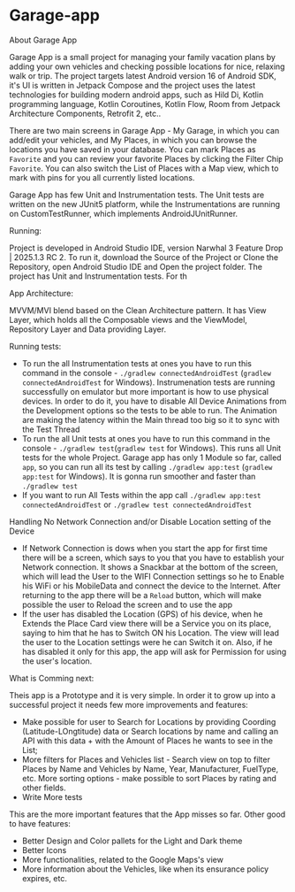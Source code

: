 # Garage-app

About Garage App

Garage App is a small project for managing your family vacation plans by adding your own vehicles and checking possible locations for nice, relaxing walk or trip.
The project targets latest Android version 16 of Android SDK, it's UI is written in Jetpack Compose and the project uses the latest technologies for building modern android apps, 
such as Hild Di, Kotlin programming language, Kotlin Coroutines, Kotlin Flow, Room from Jetpack Architecture Components, Retrofit 2, etc..

There are two main screens in Garage App - My Garage, in which you can add/edit your vehicles, and My Places, in which you can browse the locations you have saved in your database.
You can mark Places as `Favorite` and you can review your favorite Places by clicking the Filter Chip `Favorite`. You can also switch the List of Places with a Map view, which to mark with pins for you all currently listed locations.

Garage App has few Unit and Instrumentation tests. The Unit tests are written on the new JUnit5 platform, while the Instrumentations are running on CustomTestRunner, which implements
AndroidJUnitRunner.

Running:

Project is developed in Android Studio IDE, version Narwhal 3 Feature Drop | 2025.1.3 RC 2. 
To run it, download the Source of the Project or Clone the Repository, open Android Studio IDE and Open the project folder.
The project has Unit and Instrumentation tests. For th

App Architecture:

MVVM/MVI blend based on the Clean Architecture pattern. It has View Layer, which holds all the Composable views and the ViewModel, Repository Layer and Data providing Layer.
  
Running tests:

- To run the all Instrumentation tests at ones you have to run this command in the console -  `./gradlew connectedAndroidTest` (`gradlew connectedAndroidTest` for Windows). Instrumenation tests are running successfully on emulator but more important is how to use physical devices. In order to do it, you have to disable All Device Animations from the Development options so the tests to be able to run. The Animation are making the latency within the Main thread too big so it to sync with the Test Thread
- To run the all Unit tests at ones you have to run this command in the console - `./gradlew test`(`gradlew test` for Windows). This runs all Unit tests for the whole Project. Garage app has only 1 Module so far, called `app`, so you can run all its test by calling `./gradlew app:test` (`gradlew app:test` for Windows). It is gonna run smoother and faster than `./gradlew test`
- If you want to run All Tests within the app call `./gradlew app:test connectedAndroidTest` or `./gradlew test connectedAndroidTest`

Handling No Network Connection and/or Disable Location setting of the Device

- If Network Connection is dows when you start the app for first time there will be a screen, which says to you that you have to establish your Network connection. It shows a Snackbar at the bottom of the screen, which will lead the User to the WIFI Connection settings so he to Enable his WiFi or his MobileData and connect the device to the Internet. After returning to the app there will be a `Reload` button, which will make possible the user to Reload the screen and to use the app
- If the user has disabled the Location (GPS) of his device, when he Extends the Place Card view there will be a Service you on its place, saying to him that he has to Switch ON his Location. The view will lead the user to the Location settings were he can Switch it on. Also, if he has disabled it only for this app, the app will ask for Permission for using the user's location.

What is Comming next:

Theis app is a Prototype and it is very simple. In order it to grow up into a successful project it needs few more improvements and features:

- Make possible for user to Search for Locations by providing Coording (Latitude-LOngtitude) data or Search locations by name and calling an API with this data + with the Amount of Places he wants to see in the List;
- More filters for Places and Vehicles list - Search view on top to filter Places by Name and Vehicles by Name, Year, Manufacturer, FuelType, etc. More sorting options - make possible
  to sort Places by rating and other fields.
- Write More tests

This are the more important features that the App misses so far. Other good to have features:

- Better Design and Color pallets for the Light and Dark theme
- Better Icons
- More functionalities, related to the Google Maps's view
- More information about the Vehicles, like when its ensurance policy expires, etc.
